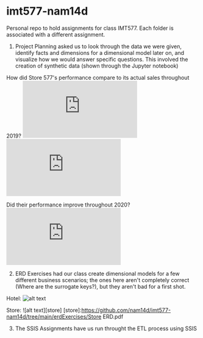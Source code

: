 # imt577-nam14d
Personal repo to hold assignments for class IMT577. Each folder is associated with a different assignment.

1. Project Planning asked us to look through the data we were given, identify facts and dimensions for a dimensional model later on, and visualize how we would answer specific questions. This involved the creation of synthetic data (shown through the Jupyter notebook)

How did Store 577's performance compare to its actual sales throughout 2019?
![alt text][perf_metric1]
![alt text][perf_metric2]

[perf_metric1]:https://github.com/nam14d/imt577-nam14d/tree/main/projectPlanning/store_577_sales_performance_metric_2.pdf
[perf_metric2]:https://github.com/nam14d/imt577-nam14d/tree/main/projectPlanning/store577_salesperformance_vs_metric.pdf



Did their performance improve throughout 2020?
![alt text][perf2020]

[perf2020]:https://github.com/nam14d/imt577-nam14d/tree/main/projectPlanning/store577_salesperformance_vs_metric.pdf


2. ERD Exercises had our class create dimensional models for a few different business scenarios; the ones here aren't completely correct (Where are the surrogate keys?), but they aren't bad for a first shot.

Hotel:
![alt text][hotel]

[hotel]:https://github.com/nam14d/imt577-nam14d/tree/main/erdExercises/DimensionalModelExercise.png


Store:
![alt text][store]
[store]:https://github.com/nam14d/imt577-nam14d/tree/main/erdExercises/Store ERD.pdf

3. The SSIS Assignments have us run throught the ETL process using SSIS
